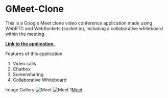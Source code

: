# GMeet-Clone
This is a Google Meet clone video conference application made using WebRTC and WebSockets (socket.io), including a collaborative whiteboard within the meeting.

[**Link to the application.**](https://tail-o629.onrender.com/)

Features of this application
1. Video calls
2. Chatbox
3. Screensharing
4. Collaborative Whiteboard

Image Gallery
![Meet](https://github.com/Harshul-2511/Meet-Clone/blob/main/Gmeet-main/Video%20Chat.png)
![Meet](https://github.com/Harshul-2511/Meet-Clone/blob/main/Gmeet-main/Screenshot%202023-07-02%20213443.png)
1[Meet](https://github.com/Harshul-2511/Meet-Clone/blob/main/Gmeet-main/Screenshot%202023-07-02%20213524.png)
